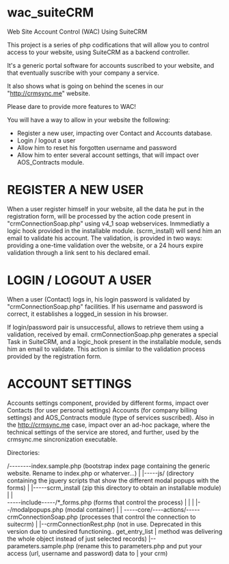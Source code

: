 wac_suiteCRM
============

Web Site Account Control (WAC) Using SuiteCRM

This project is a series of php codifications that will allow you to control access to your website, using SuiteCRM as a backend controller.

It's a generic portal software for accounts suscribed to your website, and that eventually suscribe with your company a service.

It also shows what is going on behind the scenes in our "http://crmsync.me" website.

Please dare to provide more features to WAC!

You will have a way to allow in your website the following:

- Register a new user, impacting over Contact and Accounts database.
- Login / logout a user
- Allow him to reset his forgotten username and password
- Allow him to enter several account settings, that will impact over AOS_Contracts module.

REGISTER A NEW USER
===================

When a user register himself in your website, all the data he put in the registration form, will be processed by the action code present in
"crmConnectionSoap.php" using v4_1 soap webservices. Inmmediatly a logic hook provided in the installable module. (scrm_install) will send him an email to validate his account.
The validation, is provided in two ways: providing a one-time validation over the website, or a 24 hours expire validation through a link sent to his declared email.

LOGIN / LOGOUT A USER
=====================

When a user (Contact) logs in, his login password is validated by "crmConnectionSoap.php" facilities. If his username and password is correct, it establishes a logged_in session in his browser.

If login/password pair is unsuccessful, allows to retrieve them using a validation, received by email. crmConnectionSoap.php generates a special
Task in SuiteCRM, and a logic_hook present in the installable module, sends him an email to validate. This action is similar to the validation process provided by the registration form.

ACCOUNT SETTINGS
================

Accounts settings component, provided by different forms, impact over Contacts (for user personal settings) Accounts (for company billing settings) and AOS_Contracts module (type of services suscribed). Also in the http://crmsync.me case, impact over an ad-hoc package, where the technical settings of the service are stored, and further, used by the crmsync.me sincronization executable.


Directories:


/--------index.sample.php (bootstrap index page containing the generic website. Rename to index.php or whaterver...)
    |
    |-----js/ (directory containing the jquery scripts that show the different modal popups with the forms)
    |
    |-----scrm_install (zip this directory to obtain an installable module)
    |
    |  
    -----include-----/*_forms.php (forms that control the process)
    |               |
    |               |--/modalpopups.php (modal container)
    |
    |
    -----core/----actions/-----crmConnectionSoap.php (processes that control the connection to suitecrm)
                            |
                            |--crmConnectionRest.php (not in use. Deprecated in this version due to undesired functioning.. get_entry_list 
                            |                       method was delivering the whole object instead of just selected records)
                            |--parameters.sample.php (rename this to parameters.php and put your access (url, username and password) data to 
                            |                       your  crm)
                        
    
